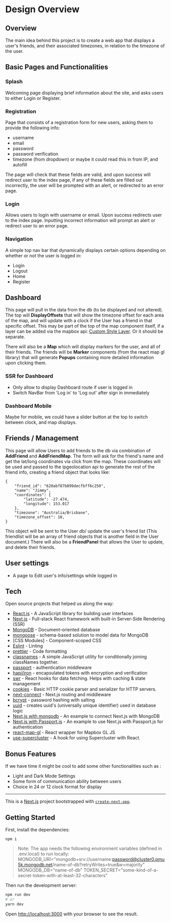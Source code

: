 # Design Overview

## Overview

The main idea behind this project is to create a web app that displays a user's friends, and their associated timezones, in relation to the timezone of the user.

## Basic Pages and Functionalities

### Splash

Welcoming page displaying brief information about the site, and asks users to either Login or Register.

### Registration

Page that consists of a registration form for new users, asking them to provide the following info:

-   username
-   email
-   password
-   password verification
-   timezone (from dropdown) or maybe it could read this in from IP, and autofill

The page will check that these fields are valid, and upon success will redirect user to the index page, if any of these fields are filled out incorrectly, the user will be prompted with an alert, or redirected to an error page.

### Login

Allows users to login with username or email. Upon success redirects user to the index page. Inputting incorrect information will prompt an alert or redirect user to an error page.

### Navigation

A simple top nav bar that dynamically displays certain options depending on whether or not the user is logged in:

-   Login
-   Logout
-   Home
-   Register

## Dashboard

This page will pull in the data from the db (to be displayed and not altered). The top will **DisplayOffsets** that will show the timezone offset for each area of the map, and will update with a clock if the User has a friend in that specific offset. This may be part of the top of the map component itself, if a layer can be added via the mapbox api: [Custom Style Layer](https://docs.mapbox.com/mapbox-gl-js/example/custom-style-layer/). Or it should be separate.

There will also be a **Map** which will display markers for the user, and all of their friends. The friends will be **Marker** components (from the react map gl library) that will generate **Popups** containing more detailed information upon clicking them.

### SSR for Dashboard

-   Only allow to display Dashboard route if user is logged in
-   Switch NavBar from 'Log in' to 'Log out' after sign in immediately

### Dashboard Mobile

Maybe for mobile, we could have a slider button at the top to switch between clock, and map displays.

## Friends / Management

This page will allow Users to add friends to the db via combination of **AddFriend** and **AddFriendMap**. The form will ask for the friend's name and get the lat/long coordinates via click from the map. These coordinates will be used and passed to the ipgeolocation api to generate the rest of the friend info, creating a friend object that looks like:

```
{
    "friend_id": "620abf87b899decfbff6c250",
    "name": "Jimmy",
    "coordinates": {
        "latitude": -27.474,
        "longitude": 153.017
    },
    "timezone": "Australia/Brisbane",
    "timezone_offset": 10,
}
```

This object will be sent to the User db/ update the user's friend list (This friendlist will be an array of friend objects that is another field in the User document.) There will also be a **FriendPanel** that allows the User to update, and delete their friends.

## User settings

-   A page to Edit user's info/settings while logged in

## Tech

Open source projects that helped us along the way:

-   [React.js](https://reactjs.org/) - A JavaScript library for building user interfaces
-   [Next.js](https://nextjs.org/) - Full-stack React framework with built-in Server-Side Rendering (SSR)
-   [MongoDB](https://www.mongodb.com/) - Document-oriented database
-   [mongoose](https://mongoosejs.com/) - schema-based solution to model data for MongoDB
-   [CSS Modules] - Component-scoped CSS
-   [Eslint](https://eslint.org/) - Linting
-   [prettier](https://prettier.io/) - Code formatting
-   [classnames](https://www.npmjs.com/package/classnames) - A simple JavaScript utility for conditionally joining classNames together.
-   [passport](https://www.passportjs.org/) - authentication middleware
-   [hapi/iron](https://hapi.dev/module/iron) - encapsulated tokens with encryption and verification
-   [swr](https://swr.vercel.app/) - React hooks for data fetching. Helps with caching & state management
-   [cookies](https://www.npmjs.com/package/cookie) - Basic HTTP cookie parser and serializer for HTTP servers.
-   [next-connect](https://www.npmjs.com/package/next-connect) - Next.js routing and middleware
-   [bcrypt](https://www.npmjs.com/package/bcryptjs) - password hashing with salting
-   [uuid](https://www.npmjs.com/package/uuid) - creates uuid's (universally unique identifier) used in database logic
-   [Next.js with mongodb](https://github.com/vercel/next.js/tree/canary/examples/with-mongodb-mongoose) - An example to connect Next.js with MongoDB
-   [Next.js with Passport.js](https://github.com/vercel/next.js/tree/canary/examples/with-passport) - An example to use Next.js with Passport.js for authentication
-   [react-map-gl](https://visgl.github.io/react-map-gl/) - React wrapper for Mapbox GL JS
-   [use-supercluster](https://www.npmjs.com/package/use-supercluster) - A hook for using Supercluster with React.

## Bonus Features

If we have time it might be cool to add some other functionalities such as :

-   Light and Dark Mode Settings
-   Some form of communication ability between users
-   Choice in 24 or 12 clock format for display

---

This is a [Next.js](https://nextjs.org/) project bootstrapped with [`create-next-app`](https://github.com/vercel/next.js/tree/canary/packages/create-next-app).

## Getting Started

First, install the dependencies:

```
npm i
```

> Note:
> The app needs the following environment variables (defined in .env.local) to run locally:
> MONGODB_URI="mongodb+srv://username:password@cluster0.pmu5k.mongodb.net/name-of-db?retryWrites=true&w=majority"
> MONGODB_DB="name-of-db"
> TOKEN_SECRET="some-kind-of-a-secret-token-with-at-least-32-characters"

Then run the development server:

```bash
npm run dev
# or
yarn dev
```

Open [http://localhost:3000](http://localhost:3000) with your browser to see the result.
